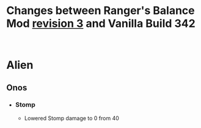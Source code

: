 # Changes between Ranger's Balance Mod [revision 3](revisions/revision3.md) and Vanilla Build 342
<br/>

# Alien

## Onos
* ### Stomp
  * Lowered Stomp damage to 0 from 40
